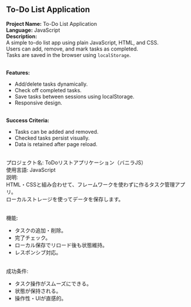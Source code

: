 ## To-Do List Application

**Project Name:** To-Do List Application <br>
**Language:** JavaScript <br>
**Description:** <br>
A simple to-do list app using plain JavaScript, HTML, and CSS.<br>
Users can add, remove, and mark tasks as completed.<br>
Tasks are saved in the browser using `localStorage`.<br><br>

**Features:** <br>
- Add/delete tasks dynamically. <br>
- Check off completed tasks. <br>
- Save tasks between sessions using localStorage. <br>
- Responsive design. <br><br>

**Success Criteria:** <br>
- Tasks can be added and removed. <br>
- Checked tasks persist visually. <br>
- Data is retained after page reload. <br><br>

プロジェクト名: ToDoリストアプリケーション（バニラJS）<br>
使用言語: JavaScript <br>
説明: <br>
HTML・CSSと組み合わせて、フレームワークを使わずに作るタスク管理アプリ。<br>
ローカルストレージを使ってデータを保存します。<br><br>

機能: <br>
- タスクの追加・削除。 <br>
- 完了チェック。 <br>
- ローカル保存でリロード後も状態維持。 <br>
- レスポンシブ対応。 <br><br>

成功条件: <br>
- タスク操作がスムーズにできる。 <br>
- 状態が保持される。 <br>
- 操作性・UIが直感的。 <br><br>
